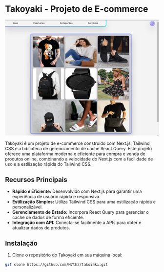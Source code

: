 # Takoyaki - Projeto de E-commerce

![alt text](image.png)

Takoyaki é um projeto de e-commerce construído com Next.js, Tailwind CSS e a biblioteca de gerenciamento de cache React Query. Este projeto oferece uma plataforma moderna e eficiente para compra e venda de produtos online, combinando a velocidade do Next.js com a facilidade de uso e a estilização rápida do Tailwind CSS.

## Recursos Principais

- **Rápido e Eficiente:** Desenvolvido com Next.js para garantir uma experiência de usuário rápida e responsiva.
- **Estilização Simples:** Utiliza Tailwind CSS para uma estilização rápida e personalizável.
- **Gerenciamento de Estado:** Incorpora React Query para gerenciar o cache de dados de forma eficiente.
- **Integração com API:** Conecta-se facilmente a APIs para obter e atualizar dados de produtos.

## Instalação

1. Clone o repositório do Takoyaki em sua máquina local:

```bash
git clone https://github.com/N7thz/takoiaki.git
```